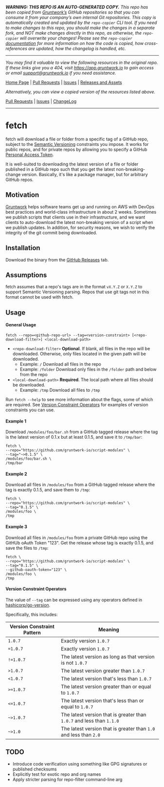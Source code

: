 ***WARNING: THIS REPO IS AN AUTO-GENERATED COPY.*** *This repo has been copied from [Gruntwork’s](https://gruntwork.io/) GitHub repositories so that you can consume it from your company’s own internal Git repositories. This copy is automatically created and updated by the `repo-copier` CLI tool. If you need to make changes to this repo, you should make the changes in a separate fork, and NOT make changes directly in this repo, as otherwise, the `repo-copier` will overwrite your changes! Please see the `repo-copier` [documentation](https://github.com/terraform-modules-krish/repo-copier) for more information on how the code is copied, how cross-references are updated, how the changelog is handled, etc.*

***

_You may find it valuable to view the following resources in the original repo. If these links give you a 404, visit https://app.gruntwork.io to gain access or email support@gruntwork.io if you need assistance._

[Home Page](https://github.com/gruntwork-io/fetch/) |
[Pull Requests](https://github.com/gruntwork-io/fetch/pulls) |
[Issues](https://github.com/gruntwork-io/fetch/issues) |
[Releases and Assets](https://github.com/gruntwork-io/fetch/releases)

_Alternatively, you can view a copied version of the resources listed above._

[Pull Requests](https://github.com/terraform-modules-krish/fetch/blob/master/.github/PULL_REQUESTS.md) |
[Issues](https://github.com/terraform-modules-krish/fetch/blob/master/.github/ISSUES.md) |
[ChangeLog](https://github.com/terraform-modules-krish/fetch/blob/master/.github/CHANGELOG.md)

***

# fetch

fetch will download a file or folder from a specific tag of a GitHub repo, subject to the [Semantic Versioning](http://semver.org/) 
constraints you impose. It works for public repos, and for private repos by allowing you to specify a GitHub [Personal Access Token](https://help.github.com/articles/creating-an-access-token-for-command-line-use/).

It is well-suited to downloading the latest version of a file or folder published in a GitHub repo such that you get 
the latest non-breaking-change version. Basically, it's like a package manager, but for arbitrary GitHub repos.

## Motivation

[Gruntwork](http://gruntwork.io) helps software teams get up and running on AWS with DevOps best practices and world-class 
infrastructure in about 2 weeks. Sometimes we publish scripts that clients use in their infrastructure, and we want clients
to auto-download the latest non-breaking version of a script when we publish updates. In addition, for security reasons,
we wish to verify the integrity of the git commit being downloaded.

## Installation

Download the binary from the [GitHub Releases](https://github.com/gruntwork-io/script-modules/releases) tab. 

## Assumptions

fetch assumes that a repo's tags are in the format `vX.Y.Z` or `X.Y.Z` to support Semantic Versioning parsing. Repos that
use git tags not in this format cannot be used with fetch.

## Usage

#### General Usage

```
fetch --repo=<github-repo-url> --tag=<version-constraint> [<repo-download-filter>] <local-download-path>
```

- `<repo-download-filter>` 
  **Optional**.
  If blank, all files in the repo will be downloaded. Otherwise, only files located in the given path
  will be downloaded. 
  - Example: `/` Download all files in the repo
  - Example: `/folder` Download only files in the `/folder` path and below from the repo
- `<local-download-path>`
  **Required**.
  The local path where all files should be downloaded.
  - Example: `/tmp` Download all files to `/tmp`

Run `fetch --help` to see more information about the flags, some of which are required. See [Version Constraint Operators](#version-constraint-operators)
for examples of version constraints you can use.

#### Example 1

Download `/modules/foo/bar.sh` from a GitHub tagged release where the tag is the latest version of 0.1.x but at least 0.1.5, and save it to `/tmp/bar`:

```
fetch \
--repo="https://github.com/gruntwork-io/script-modules" \
--tag="~>0.1.5" \
/modules/foo/bar.sh \
/tmp/bar
```

#### Example 2

Download all files in `/modules/foo` from a GitHub tagged release where the tag is exactly 0.1.5, and save them to `/tmp`:

```
fetch \
--repo="https://github.com/gruntwork-io/script-modules" \
--tag="0.1.5" \
/modules/foo \
/tmp

```

#### Example 3

Download all files in `/modules/foo` from a private GitHub repo using the GitHUb oAuth Token "123". Get the release whose tag is exactly 0.1.5, and save the files to `/tmp`:

```
fetch \
--repo="https://github.com/gruntwork-io/script-modules" \
--tag="0.1.5" \
--github-oauth-token="123" \
/modules/foo \
/tmp

```

#### Version Constraint Operators

The value of `--tag` can be expressed using any operators defined in [hashicorp/go-version](https://github.com/hashicorp/go-version).

Specifically, this includes:

| Version Constraint Pattern | Meaning                                  |
| -------------------------- | ---------------------------------------- |
| `1.0.7`                    | Exactly version `1.0.7`                  |
| `=1.0.7`                   | Exactly version `1.0.7`                  |
| `!=1.0.7`                  | The latest version as long as that version is not `1.0.7` |
| `>1.0.7`                   | The latest version greater than `1.0.7`  |
| `<1.0.7`                   | The latest version that's less than `1.0.7` |
| `>=1.0.7`                  | The latest version greater than or equal to `1.0.7` |
| `<=1.0.7`                  | The latest version that's less than or equal to `1.0.7` |
| `~>1.0.7`                  | The latest version that is greater than `1.0.7` and less than `1.1.0` |
| `~>1.0`                    | The latest version that is greater than `1.0` and less than `2.0` |

## TODO

- Introduce code verification using something like GPG signatures or published checksums
- Explicitly test for exotic repo and org names
- Apply stricter parsing for repo-filter command-line arg
